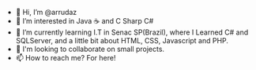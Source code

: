 - 👋 Hi, I’m @arrudaz
- 👀 I’m interested in Java ☕ and C Sharp C#
- 🌱 I’m currently learning I.T in Senac SP(Brazil), where I Learned C# and SQLServer, and a little bit about HTML, CSS, Javascript and PHP. 
- 💞️ I'm looking to collaborate on small projects.
- 📫 How to reach me? For here!

<!---
arrudaz/arrudaz is a ✨ special ✨ repository because its `README.md` (this file) appears on your GitHub profile.
You can click the Preview link to take a look at your changes.
--->
